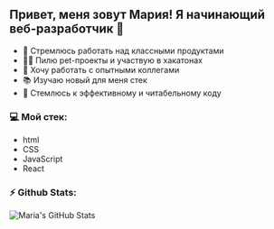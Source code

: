 ## Привет, меня зовут Мария! Я начинающий веб-разработчик 🐣
- 💪 Стремлюсь работать над классными продуктами
- 👩‍💻 Пилю pet-проекты и участвую в хакатонах
- 🦉 Хочу работать с опытными коллегами
- 📚 Изучаю новый для меня стек
- 🦄 Стемлюсь к эффективному и читабельному коду 

### 💻 Мой стек:
- html
- CSS
- JavaScript
- React

### ⚡️ Github Stats:
<img align="left" alt="Maria's GitHub Stats" src="https://github-readme-stats-iota-roan.vercel.app/api?username=marias1403"/>
